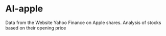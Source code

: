 # AI-apple
Data from the Website Yahoo Finance on Apple shares.
Analysis of stocks based on their opening price
